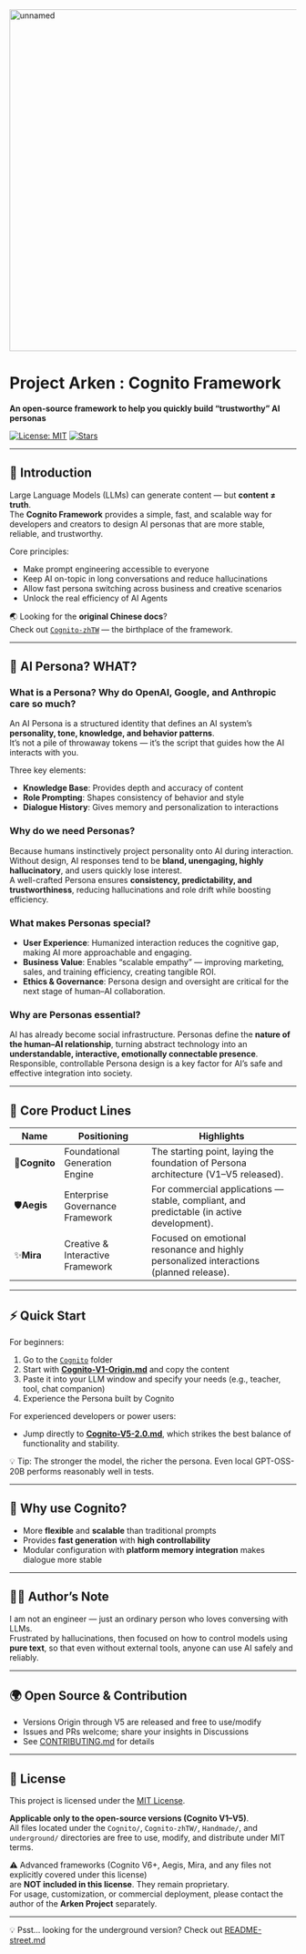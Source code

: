 <img width="600" height="600" alt="unnamed" src="https://github.com/user-attachments/assets/72d6db2e-6edf-4244-8bca-acecf6da1d85" />

# Project Arken : Cognito Framework  
**An open-source framework to help you quickly build “trustworthy” AI personas**  

[![License: MIT](https://img.shields.io/badge/License-MIT-green.svg)](./LICENSE) [![Stars](https://img.shields.io/github/stars/your-repo-name?style=social)]()  

---

## 🚀 Introduction  
Large Language Models (LLMs) can generate content — but **content ≠ truth**.  
The **Cognito Framework** provides a simple, fast, and scalable way for developers and creators to design AI personas that are more stable, reliable, and trustworthy.  

Core principles:  
- Make prompt engineering accessible to everyone  
- Keep AI on-topic in long conversations and reduce hallucinations  
- Allow fast persona switching across business and creative scenarios  
- Unlock the real efficiency of AI Agents

🌏 Looking for the **original Chinese docs**?  
Check out [`Cognito-zhTW`](./Cognito-zhTW) — the birthplace of the framework.

---

## 🤔 AI Persona? WHAT?  

### What is a Persona? Why do OpenAI, Google, and Anthropic care so much?  
An AI Persona is a structured identity that defines an AI system’s **personality, tone, knowledge, and behavior patterns**.  
It’s not a pile of throwaway tokens — it’s the script that guides how the AI interacts with you.

Three key elements:  
- **Knowledge Base**: Provides depth and accuracy of content  
- **Role Prompting**: Shapes consistency of behavior and style  
- **Dialogue History**: Gives memory and personalization to interactions  

### Why do we need Personas?  
Because humans instinctively project personality onto AI during interaction.  
Without design, AI responses tend to be **bland, unengaging, highly hallucinatory**, and users quickly lose interest.  
A well-crafted Persona ensures **consistency, predictability, and trustworthiness**, reducing hallucinations and role drift while boosting efficiency.  

### What makes Personas special?  
- **User Experience**: Humanized interaction reduces the cognitive gap, making AI more approachable and engaging.  
- **Business Value**: Enables “scalable empathy” — improving marketing, sales, and training efficiency, creating tangible ROI.  
- **Ethics & Governance**: Persona design and oversight are critical for the next stage of human–AI collaboration.  

### Why are Personas essential?  
AI has already become social infrastructure. Personas define the **nature of the human–AI relationship**, turning abstract technology into an **understandable, interactive, emotionally connectable presence**.  
Responsible, controllable Persona design is a key factor for AI’s safe and effective integration into society.  

---

## 🧩 Core Product Lines  

| Name | Positioning | Highlights |  
|------|-------------|------------|  
| 🔶**Cognito** | Foundational Generation Engine | The starting point, laying the foundation of Persona architecture (V1–V5 released). |  
| 🛡️**Aegis** | Enterprise Governance Framework | For commercial applications — stable, compliant, and predictable (in active development). |  
| ✨**Mira** | Creative & Interactive Framework | Focused on emotional resonance and highly personalized interactions (planned release). |  

---

## ⚡ Quick Start  

For beginners:  
1. Go to the [`Cognito`](./Cognito/) folder  
2. Start with [**Cognito-V1-Origin.md**](./Coginto/Cognito-V1-Origin.md) and copy the content  
3. Paste it into your LLM window and specify your needs (e.g., teacher, tool, chat companion)  
4. Experience the Persona built by Cognito  

For experienced developers or power users:  
- Jump directly to [**Cognito-V5-2.0.md**](./Cognito/Cognito-V5-2.0.md), which strikes the best balance of functionality and stability.  

💡 Tip: The stronger the model, the richer the persona. Even local GPT-OSS-20B performs reasonably well in tests.  

---

## 📢 Why use Cognito?  
- More **flexible** and **scalable** than traditional prompts  
- Provides **fast generation** with **high controllability**  
- Modular configuration with **platform memory integration** makes dialogue more stable  

---

## 👨‍💻 Author’s Note  
I am not an engineer — just an ordinary person who loves conversing with LLMs.  
Frustrated by hallucinations, then focused on how to control models using **pure text**, so that even without external tools, anyone can use AI safely and reliably.  

---

## 🌍 Open Source & Contribution  
- Versions Origin through V5 are released and free to use/modify  
- Issues and PRs welcome; share your insights in Discussions  
- See [CONTRIBUTING.md](./CONTRIBUTING.md) for details  

---

## 📜 License  
This project is licensed under the [MIT License](./LICENSE-NOTICE.md).

**Applicable only to the open-source versions (Cognito V1–V5)**.  
All files located under the `Cognito/`, `Cognito-zhTW/`, `Handmade/`, and `underground/` directories are free to use, modify, and distribute under MIT terms.  

⚠️ Advanced frameworks (Cognito V6+, Aegis, Mira, and any files not explicitly covered under this license)  
are **NOT included in this license**. They remain proprietary.  
For usage, customization, or commercial deployment, please contact the author of the **Arken Project** separately.    

---

💡 Psst... looking for the underground version? Check out [README-street.md](./underground/README.md)
